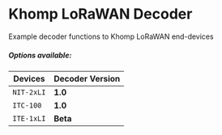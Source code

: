 # Khomp LoRaWAN Decoder
Example decoder functions to Khomp LoRaWAN end-devices

##### Options available:

| Devices          | Decoder Version |
| -------------    | :-------------|
| `NIT-2xLI`       | **1.0** |
| `ITC-100`        | **1.0** |
| `ITE-1xLI`       | **Beta** |
